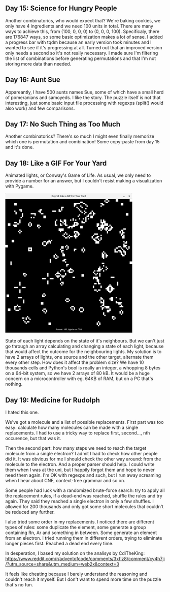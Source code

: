 ## Day 15: Science for Hungry People

Another combinatorics, who would expect that? We're baking cookies, we only have 4 ingredients
and we need 100 units in total. There are many ways to achieve this, from (100, 0, 0, 0) to
(0, 0, 0, 100). Specificaly, there are 176847 ways, so some basic optimization makes a lot of sense.
I added a progress bar with tqdm because an early version took minutes and I wanted to see if
it's progressing at all. Turned out that an improved version only needs a second so it's not
really necessary. I made sure I'm filtering the list of combinations before generating
permutations and that I'm not storing more data than needed.

## Day 16: Aunt Sue

Appareantly, I have 500 aunts names Sue, some of which have a small herd of pomeranians and samoyeds.
I like the story. The puzzle itself is not that interesting, just some basic input file processing
with regexps (split() would also work) and few comparisons.

## Day 17: No Such Thing as Too Much

Another combinatorics? There's so much I might even finally memorize which one is permutation
and combination! Some copy-paste from day 15 and it's done.

## Day 18: Like a GIF For Your Yard

Animated lights, or Conway's Game of Life. As usual, we only need to provide a number for an
answer, but I couldn't resist making a visualization with Pygame.

![screenshot](https://github.com/igorwaw/advent15/blob/master/img/day18.png)

State of each light depends on the state of it's neighbours. But we can't just go through an
array calculating and changing a state of each light, because that would affect the outcome for
the neighbouring lights. My solution is to have 2 arrays of lights, one source and the other target,
alternate them every other step. How does it affect the problem size? We have 10 thousands cells and
Python's bool is really an integer, a whopping 8 bytes on a 64-bit system, so we have 2 arrays of 80 kB.
It would be a huge concern on a microcontroller with eg. 64KB of RAM, but on a PC that's nothing.

## Day 19: Medicine for Rudolph

I hated this one.

We've got a molecule and a list of possible replacements. First part was too easy: calculate how many
molecules can be made with a single replacements. I had to use a tricky way to replace first, second..., nth
occurence, but that was it.

Then the second part: how many steps we need to reach the target molecule from a single electron? I admit I
had to check how other people did it. It was obvious for me I should check the other way around: from the
molecule to the electron. And a proper parser should help. I could write them when I was at the uni, but I 
happily forgot them and hope to never need them again. I'm OK with regexps and such, but I run away screaming
when I hear about CNF, context-free grammar and so on.

Some people had luck with a randomized brute-force search: try to apply all the replacement rules, if a dead-end
was reached, shuffle the rules and try again. They said they reached a single electron in only a few shuffles.
I allowed for 200 thousands and only got some short molecules that couldn't be reduced any further. 

I also tried some order in my replacements. I noticed there are different types of rules: some duplicate the
element, some generate a group containing Rn, Ar and something in between. Some generate an element from
an electron. I tried running them in different orders, trying to eliminate longer pieces first. Reached a dead
end every time.

In desperation, I based my solution on the analisys by CdiTheKing: <https://www.reddit.com/r/adventofcode/comments/3xflz8/comment/cy4h7ji/?utm_source=share&utm_medium=web2x&context=3>

It feels like cheating because I barely understand the reasoning and couldn't reach it myself. But I don't want
to spend more time on the puzzle that's no fun.